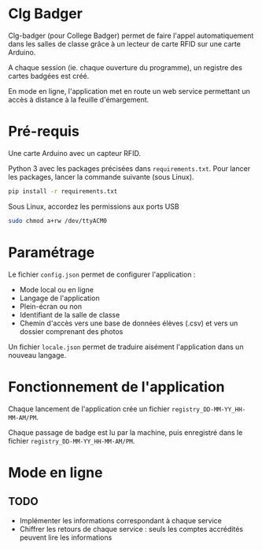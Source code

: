 # Clg Badger

Clg-badger (pour College Badger) permet de faire l'appel automatiquement dans les salles de classe grâce à un lecteur de carte RFID sur une carte Arduino.

A chaque session (ie. chaque ouverture du programme), un registre des cartes badgées est créé.

En mode en ligne, l'application met en route un web service permettant un accès à distance à la feuille d'émargement.

# Pré-requis

Une carte Arduino avec un capteur RFID.

Python 3 avec les packages précisées dans `requirements.txt`. Pour lancer les packages, lancer la commande suivante (sous Linux).

```bash
pip install -r requirements.txt
```

Sous Linux, accordez les permissions aux ports USB
```bash
sudo chmod a+rw /dev/ttyACM0
```

# Paramétrage

Le fichier `config.json` permet de configurer l'application :
- Mode local ou en ligne
- Langage de l'application
- Plein-écran ou non
- Identifiant de la salle de classe
- Chemin d'accès vers une base de données élèves (.csv) et vers un dossier comprenant des photos

Un fichier `locale.json` permet de traduire aisément l'application dans un nouveau langage.

# Fonctionnement de l'application

Chaque lancement de l'application crée un fichier `registry_DD-MM-YY_HH-MM-AM/PM`.

Chaque passage de badge est lu par la machine, puis enregistré dans le fichier `registry_DD-MM-YY_HH-MM-AM/PM`.


# Mode en ligne

## TODO

- Implémenter les informations correspondant à chaque service
- Chiffrer les retours de chaque service : seuls les comptes accrédités peuvent lire les informations
